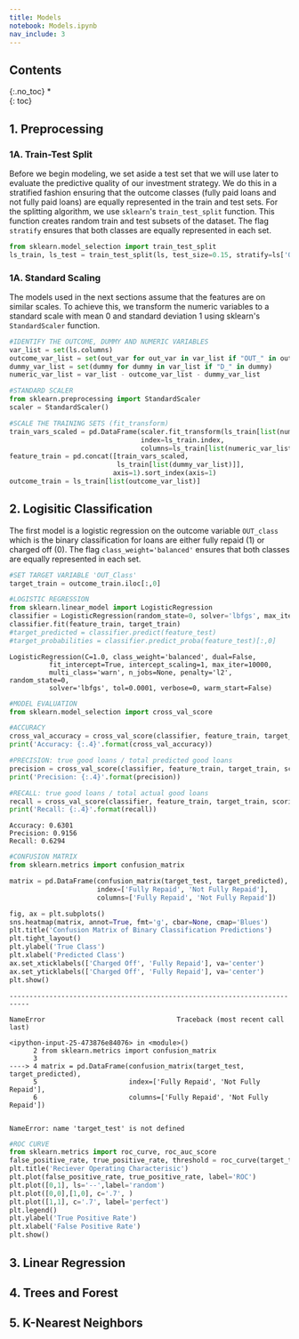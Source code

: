 ```yaml
---
title: Models
notebook: Models.ipynb
nav_include: 3
---
```


## Contents
{:.no_toc}
*  
{: toc}










## 1. Preprocessing

### 1A. Train-Test Split

Before we begin modeling, we set aside a test set that we will use later to evaluate the predictive quality of our investment strategy. We do this in a stratified fashion ensuring that the outcome classes (fully paid loans and not fully paid loans) are equally represented in the train and test sets. For the splitting algorithm, we use `sklearn`'s `train_test_split` function. This function creates random train and test subsets of the dataset. The flag `stratify` ensures that both classes are equally represented in each set. 



```python
from sklearn.model_selection import train_test_split
ls_train, ls_test = train_test_split(ls, test_size=0.15, stratify=ls['OUT_Class'])
```


### 1A. Standard Scaling

The models used in the next sections assume that the features are on similar scales. To achieve this, we transform the numeric variables to a standard scale with mean 0 and standard deviation 1 using sklearn's `StandardScaler` function.



```python
#IDENTIFY THE OUTCOME, DUMMY AND NUMERIC VARIABLES
var_list = set(ls.columns)
outcome_var_list = set(out_var for out_var in var_list if "OUT_" in out_var)
dummy_var_list = set(dummy for dummy in var_list if "D_" in dummy)
numeric_var_list = var_list - outcome_var_list - dummy_var_list
```




```python
#STANDARD SCALER
from sklearn.preprocessing import StandardScaler
scaler = StandardScaler()
```




```python
#SCALE THE TRAINING SETS (fit_transform)
train_vars_scaled = pd.DataFrame(scaler.fit_transform(ls_train[list(numeric_var_list)]),
                                 index=ls_train.index, 
                                 columns=ls_train[list(numeric_var_list)].columns)
feature_train = pd.concat([train_vars_scaled, 
                           ls_train[list(dummy_var_list)]], 
                          axis=1).sort_index(axis=1)
outcome_train = ls_train[list(outcome_var_list)]
```


## 2. Logisitic Classification

The first model is a logistic regression on the outcome variable `OUT_class` which is the binary classification for loans are either fully repaid (1) or charged off (0). The flag `class_weight='balanced'` ensures that both classes are equally represented in each set. 



```python
#SET TARGET VARIABLE 'OUT_Class'
target_train = outcome_train.iloc[:,0]
```




```python
#LOGISTIC REGRESSION
from sklearn.linear_model import LogisticRegression
classifier = LogisticRegression(random_state=0, solver='lbfgs', max_iter=10000, class_weight='balanced')
classifier.fit(feature_train, target_train)
#target_predicted = classifier.predict(feature_test)
#target_probabilities = classifier.predict_proba(feature_test)[:,0]
```





    LogisticRegression(C=1.0, class_weight='balanced', dual=False,
              fit_intercept=True, intercept_scaling=1, max_iter=10000,
              multi_class='warn', n_jobs=None, penalty='l2', random_state=0,
              solver='lbfgs', tol=0.0001, verbose=0, warm_start=False)





```python
#MODEL EVALUATION
from sklearn.model_selection import cross_val_score

#ACCURACY
cross_val_accuracy = cross_val_score(classifier, feature_train, target_train, scoring='accuracy', cv=5).mean()
print('Accuracy: {:.4}'.format(cross_val_accuracy))

#PRECISION: true good loans / total predicted good loans
precision = cross_val_score(classifier, feature_train, target_train, scoring='precision', cv=5).mean()
print('Precision: {:.4}'.format(precision))

#RECALL: true good loans / total actual good loans
recall = cross_val_score(classifier, feature_train, target_train, scoring='recall', cv=5).mean()
print('Recall: {:.4}'.format(recall))
```


    Accuracy: 0.6301
    Precision: 0.9156
    Recall: 0.6294




```python
#CONFUSION MATRIX
from sklearn.metrics import confusion_matrix

matrix = pd.DataFrame(confusion_matrix(target_test, target_predicted),
                      index=['Fully Repaid', 'Not Fully Repaid'],
                      columns=['Fully Repaid', 'Not Fully Repaid'])

fig, ax = plt.subplots()
sns.heatmap(matrix, annot=True, fmt='g', cbar=None, cmap='Blues')
plt.title('Confusion Matrix of Binary Classification Predictions')
plt.tight_layout()
plt.ylabel('True Class')
plt.xlabel('Predicted Class')
ax.set_xticklabels(['Charged Off', 'Fully Repaid'], va='center')
ax.set_yticklabels(['Charged Off', 'Fully Repaid'], va='center')
plt.show()
```



    ---------------------------------------------------------------------------

    NameError                                 Traceback (most recent call last)

    <ipython-input-25-473876e84076> in <module>()
          2 from sklearn.metrics import confusion_matrix
          3 
    ----> 4 matrix = pd.DataFrame(confusion_matrix(target_test, target_predicted),
          5                       index=['Fully Repaid', 'Not Fully Repaid'],
          6                       columns=['Fully Repaid', 'Not Fully Repaid'])


    NameError: name 'target_test' is not defined




```python
#ROC CURVE
from sklearn.metrics import roc_curve, roc_auc_score
false_positive_rate, true_positive_rate, threshold = roc_curve(target_test, target_probabilities)
plt.title('Reciever Operating Characterisic')
plt.plot(false_positive_rate, true_positive_rate, label='ROC')
plt.plot([0,1], ls='--',label='random')
plt.plot([0,0],[1,0], c='.7', )
plt.plot([1,1], c='.7', label='perfect')
plt.legend()
plt.ylabel('True Positive Rate')
plt.xlabel('False Positive Rate')
plt.show()
```


## 3. Linear Regression

## 4. Trees and Forest

## 5. K-Nearest Neighbors
